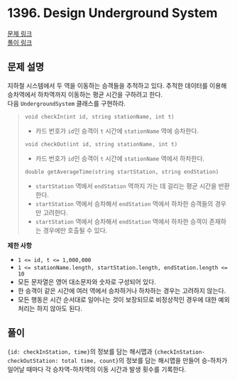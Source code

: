 # 1396. Design Underground System
[문제 링크](https://leetcode.com/problems/design-underground-system/ )  
[풀이 링크](LC1396.java )  

## 문제 설명
지하철 시스템에서 두 역을 이동하는 승객들을 추적하고 있다. 추적한 데이터를 이용해 승차역에서 하차역까지 이동하는 평균 시간을 구하려고 한다.  
다음 `UndergroundSystem` 클래스를 구현하라.  
> `void checkIn(int id, string stationName, int t)`  
> * 카드 번호가 `id`인 승객이 `t` 시간에 `stationName` 역에 승차한다.  
> 
> `void checkOut(int id, string stationName, int t)`  
> * 카드 번호가 `id`인 승객이 `t` 시간에 `stationName` 역에서 하차한다.  
> 
> `double getAverageTime(string startStation, string endStation)`  
> * `startStation` 역에서 `endStation` 역까지 가는 데 걸리는 평균 시간을 반환한다.  
> * `startStation` 역에서 승차해서 `endStation` 역에서 하차한 승객들의 경우만 고려한다.  
> * `startStation` 역에서 승차해서 `endStation` 역에서 하차한 승객이 존재하는 경우에만 호출될 수 있다.  

**제한 사항**  
* `1 <= id, t <= 1,000,000`  
* `1 <= stationName.length, startStation.length, endStation.length <= 10`  
* 모든 문자열은 영어 대소문자와 숫자로 구성되어 있다.  
* 한 승객이 같은 시간에 여러 역에서 승차하거나 하차하는 경우는 고려하지 않는다.  
* 모든 행동은 시간 순서대로 일어나는 것이 보장되므로 비정상적인 경우에 대한 예외 처리는 하지 않아도 된다.  

## 풀이
`{id: checkInStation, time}`의 정보를 담는 해시맵과 `{checkInStation-checkOutStation: total time, count}`의 정보를 담는 해시맵을 만들어 승-하차가 일어날 때마다 각 승차역-하차역의 이동 시간과 발생 횟수를 기록한다.  
